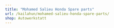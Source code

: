```yaml
---
title: "Mohamed Salieu Honda Spare parts"
url: /kailahun/mohamed-salieu-honda-spare-parts/
shop: Autowerkstatt
---
```

